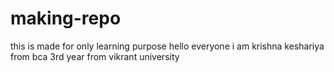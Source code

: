 # making-repo
this is made for only learning purpose
 hello everyone i am krishna keshariya from bca 3rd year from vikrant university
